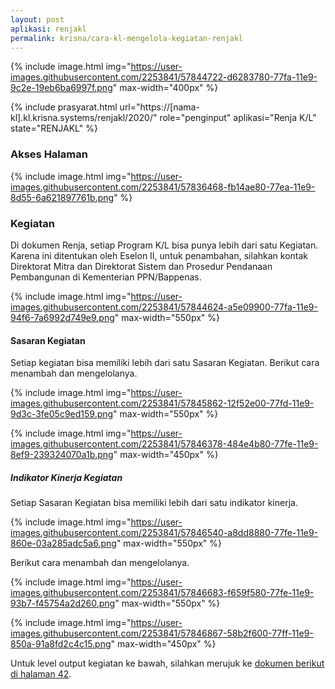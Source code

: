 ```yaml
---
layout: post
aplikasi: renjakl
permalink: krisna/cara-kl-mengelola-kegiatan-renjakl
---
```


{% include image.html
    img="https://user-images.githubusercontent.com/2253841/57844722-d6283780-77fa-11e9-9c2e-19eb6ba6997f.png"
    max-width="400px"
%}

{% include prasyarat.html 
    url="https://[nama-kl].kl.krisna.systems/renjakl/2020/"
    role="penginput"
    aplikasi="Renja K/L"
    state="RENJAKL"
%}

### Akses Halaman

{% include image.html
    img="https://user-images.githubusercontent.com/2253841/57836468-fb14ae80-77ea-11e9-8d55-6a621897761b.png"
%}

### Kegiatan

Di dokumen Renja, setiap Program K/L bisa punya lebih dari satu Kegiatan. Karena ini ditentukan oleh Eselon II, untuk penambahan, silahkan kontak Direktorat Mitra dan Direktorat Sistem dan Prosedur Pendanaan Pembangunan di Kementerian PPN/Bappenas.

{% include image.html
    img="https://user-images.githubusercontent.com/2253841/57844624-a5e09900-77fa-11e9-94f6-7a6992d749e9.png"
    max-width="550px"
%}

#### Sasaran Kegiatan

Setiap kegiatan bisa memiliki lebih dari satu Sasaran Kegiatan. Berikut cara menambah dan mengelolanya.

{% include image.html
    img="https://user-images.githubusercontent.com/2253841/57845862-12f52e00-77fd-11e9-9d3c-3fe05c9ed159.png"
    max-width="550px"
%}

{% include image.html
    img="https://user-images.githubusercontent.com/2253841/57846378-484e4b80-77fe-11e9-8ef9-239324070a1b.png"
    max-width="450px"
%}

##### Indikator Kinerja Kegiatan

Setiap Sasaran Kegiatan bisa memiliki lebih dari satu indikator kinerja.

{% include image.html
    img="https://user-images.githubusercontent.com/2253841/57846540-a8dd8880-77fe-11e9-860e-03a285adc5a6.png"
    max-width="550px"
%}

Berikut cara menambah dan mengelolanya.

{% include image.html
    img="https://user-images.githubusercontent.com/2253841/57846683-f659f580-77fe-11e9-93b7-f45754a2d260.png"
    max-width="550px"
%}

{% include image.html
    img="https://user-images.githubusercontent.com/2253841/57846867-58b2f600-77ff-11e9-850a-91a8fd2c4c15.png"
    max-width="450px"
%}

Untuk level output kegiatan ke bawah, silahkan merujuk ke [dokumen berikut di halaman 42](/assets/dokumen/renjakl/manual-renja-2019-bappenas.pdf).

